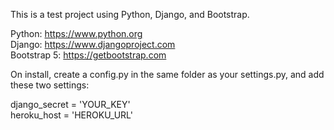 This is a test project using Python, Django, and Bootstrap.

Python: https://www.python.org  
Django: https://www.djangoproject.com   
Bootstrap 5: https://getbootstrap.com 

On install, create a config.py in the same folder as your settings.py, and add these two settings:

django_secret = 'YOUR_KEY'  
heroku_host = 'HEROKU_URL'
